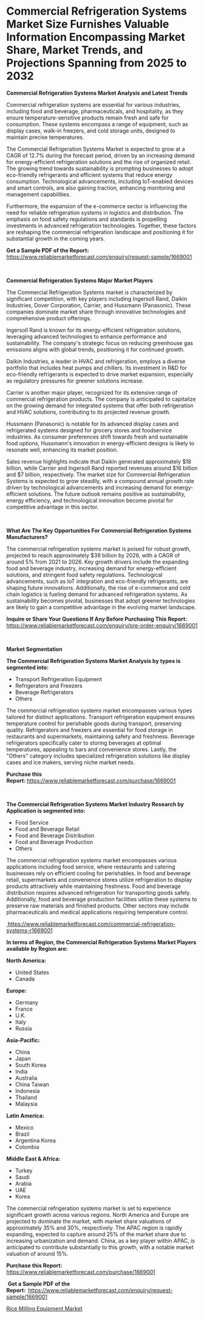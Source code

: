 <p><h1>Commercial Refrigeration Systems Market Size Furnishes Valuable Information Encompassing Market Share, Market Trends, and Projections Spanning from 2025 to 2032</h1></p><p><strong>Commercial Refrigeration Systems Market Analysis and Latest Trends</strong></p>
<p><p>Commercial refrigeration systems are essential for various industries, including food and beverage, pharmaceuticals, and hospitality, as they ensure temperature-sensitive products remain fresh and safe for consumption. These systems encompass a range of equipment, such as display cases, walk-in freezers, and cold storage units, designed to maintain precise temperatures.</p><p>The Commercial Refrigeration Systems Market is expected to grow at a CAGR of 12.7% during the forecast period, driven by an increasing demand for energy-efficient refrigeration solutions and the rise of organized retail. The growing trend towards sustainability is prompting businesses to adopt eco-friendly refrigerants and efficient systems that reduce energy consumption. Technological advancements, including IoT-enabled devices and smart controls, are also gaining traction, enhancing monitoring and management capabilities.</p><p>Furthermore, the expansion of the e-commerce sector is influencing the need for reliable refrigeration systems in logistics and distribution. The emphasis on food safety regulations and standards is propelling investments in advanced refrigeration technologies. Together, these factors are reshaping the commercial refrigeration landscape and positioning it for substantial growth in the coming years.</p></p>
<p><strong>Get a Sample PDF of the Report:&nbsp;</strong> <a href="https://www.reliablemarketforecast.com/enquiry/request-sample/1669001?utm_campaign=2456&utm_medium=2&utm_source=Github&utm_content=ia&utm_term=08042025&utm_id=commercial-refrigeration-systems">https://www.reliablemarketforecast.com/enquiry/request-sample/1669001</a></p>
<p>&nbsp;</p>
<p><strong>Commercial Refrigeration Systems Major Market Players</strong></p>
<p><p>The Commercial Refrigeration Systems market is characterized by significant competition, with key players including Ingersoll Rand, Daikin Industries, Dover Corporation, Carrier, and Hussmann (Panasonic). These companies dominate market share through innovative technologies and comprehensive product offerings.</p><p>Ingersoll Rand is known for its energy-efficient refrigeration solutions, leveraging advanced technologies to enhance performance and sustainability. The company's strategic focus on reducing greenhouse gas emissions aligns with global trends, positioning it for continued growth.</p><p>Daikin Industries, a leader in HVAC and refrigeration, employs a diverse portfolio that includes heat pumps and chillers. Its investment in R&D for eco-friendly refrigerants is expected to drive market expansion, especially as regulatory pressures for greener solutions increase.</p><p>Carrier is another major player, recognized for its extensive range of commercial refrigeration products. The company is anticipated to capitalize on the growing demand for integrated systems that offer both refrigeration and HVAC solutions, contributing to its projected revenue growth.</p><p>Hussmann (Panasonic) is notable for its advanced display cases and refrigerated systems designed for grocery stores and foodservice industries. As consumer preferences shift towards fresh and sustainable food options, Hussmann's innovation in energy-efficient designs is likely to resonate well, enhancing its market position.</p><p>Sales revenue highlights indicate that Daikin generated approximately $18 billion, while Carrier and Ingersoll Rand reported revenues around $16 billion and $7 billion, respectively. The market size for Commercial Refrigeration Systems is expected to grow steadily, with a compound annual growth rate driven by technological advancements and increasing demand for energy-efficient solutions. The future outlook remains positive as sustainability, energy efficiency, and technological innovation become pivotal for competitive advantage in this sector.</p></p>
<p>&nbsp;</p>
<p><strong>What Are The Key Opportunities For Commercial Refrigeration Systems Manufacturers?</strong></p>
<p><p>The commercial refrigeration systems market is poised for robust growth, projected to reach approximately $39 billion by 2026, with a CAGR of around 5% from 2021 to 2026. Key growth drivers include the expanding food and beverage industry, increasing demand for energy-efficient solutions, and stringent food safety regulations. Technological advancements, such as IoT integration and eco-friendly refrigerants, are shaping future innovations. Additionally, the rise of e-commerce and cold chain logistics is fueling demand for advanced refrigeration systems. As sustainability becomes pivotal, businesses that adopt greener technologies are likely to gain a competitive advantage in the evolving market landscape.</p></p>
<p><strong>Inquire or Share Your Questions If Any Before Purchasing This Report:</strong> <a href="https://www.reliablemarketforecast.com/enquiry/pre-order-enquiry/1669001?utm_campaign=2456&utm_medium=2&utm_source=Github&utm_content=ia&utm_term=08042025&utm_id=commercial-refrigeration-systems">https://www.reliablemarketforecast.com/enquiry/pre-order-enquiry/1669001</a></p>
<p>&nbsp;</p>
<p><strong>Market Segmentation</strong></p>
<p><strong>The Commercial Refrigeration Systems Market Analysis by types is segmented into:</strong></p>
<p><ul><li>Transport Refrigeration Equipment</li><li>Refrigerators and Freezers</li><li>Beverage Refrigerators</li><li>Others</li></ul></p>
<p><p>The commercial refrigeration systems market encompasses various types tailored for distinct applications. Transport refrigeration equipment ensures temperature control for perishable goods during transport, preserving quality. Refrigerators and freezers are essential for food storage in restaurants and supermarkets, maintaining safety and freshness. Beverage refrigerators specifically cater to storing beverages at optimal temperatures, appealing to bars and convenience stores. Lastly, the "Others" category includes specialized refrigeration solutions like display cases and ice makers, serving niche market needs.</p></p>
<p><strong>Purchase this Report:&nbsp;</strong><a href="https://www.reliablemarketforecast.com/purchase/1669001?utm_campaign=2456&utm_medium=2&utm_source=Github&utm_content=ia&utm_term=08042025&utm_id=commercial-refrigeration-systems">https://www.reliablemarketforecast.com/purchase/1669001</a></p>
<p>&nbsp;</p>
<p><strong>The Commercial Refrigeration Systems Market Industry Research by Application is segmented into:</strong></p>
<p><ul><li>Food Service</li><li>Food and Beverage Retail</li><li>Food and Beverage Distribution</li><li>Food and Beverage Production</li><li>Others</li></ul></p>
<p><p>The commercial refrigeration systems market encompasses various applications including food service, where restaurants and catering businesses rely on efficient cooling for perishables. In food and beverage retail, supermarkets and convenience stores utilize refrigeration to display products attractively while maintaining freshness. Food and beverage distribution requires advanced refrigeration for transporting goods safely. Additionally, food and beverage production facilities utilize these systems to preserve raw materials and finished products. Other sectors may include pharmaceuticals and medical applications requiring temperature control.</p></p>
<p><a href="https://www.reliablemarketforecast.com/commercial-refrigeration-systems-r1669001?utm_campaign=2456&utm_medium=2&utm_source=Github&utm_content=ia&utm_term=08042025&utm_id=commercial-refrigeration-systems">&nbsp;https://www.reliablemarketforecast.com/commercial-refrigeration-systems-r1669001</a></p>
<p><strong>In terms of Region, the Commercial Refrigeration Systems Market Players available by Region are:</strong></p>
<p>
    <p> <strong> North America: </strong>
        <ul>
            <li>United States</li>
            <li>Canada</li>
        </ul>
        </p> 
    <p> <strong> Europe: </strong>
        <ul>
            <li>Germany</li>
            <li>France</li>
            <li>U.K.</li>
            <li>Italy</li>
            <li>Russia</li>
        </ul>
        </p> 
    <p> <strong> Asia-Pacific: </strong>
        <ul>
            <li>China</li>
            <li>Japan</li>
            <li>South Korea</li>
            <li>India</li>
            <li>Australia</li>
            <li>China Taiwan</li>
            <li>Indonesia</li>
            <li>Thailand</li>
            <li>Malaysia</li>
        </ul>
        </p> 
    <p> <strong> Latin America: </strong>
        <ul>
            <li>Mexico</li>
            <li>Brazil</li>
            <li>Argentina Korea</li>
            <li>Colombia</li>
        </ul>
        </p> 
    <p> <strong> Middle East & Africa: </strong>
        <ul>
            <li>Turkey</li>
            <li>Saudi</li>
            <li>Arabia</li>
            <li>UAE</li>
            <li>Korea</li>
        </ul>
    </p>
    </p>
<p><p>The commercial refrigeration systems market is set to experience significant growth across various regions. North America and Europe are projected to dominate the market, with market share valuations of approximately 35% and 30%, respectively. The APAC region is rapidly expanding, expected to capture around 25% of the market share due to increasing urbanization and demand. China, as a key player within APAC, is anticipated to contribute substantially to this growth, with a notable market valuation of around 15%.</p></p>
<p><strong>Purchase this Report: </strong><a href="https://www.reliablemarketforecast.com/purchase/1669001?utm_campaign=2456&utm_medium=2&utm_source=Github&utm_content=ia&utm_term=08042025&utm_id=commercial-refrigeration-systems">https://www.reliablemarketforecast.com/purchase/1669001</a></p>
<p>&nbsp;<strong>Get a Sample PDF of the Report:&nbsp;&nbsp;</strong><a href="https://www.reliablemarketforecast.com/enquiry/request-sample/1669001?utm_campaign=2456&utm_medium=2&utm_source=Github&utm_content=ia&utm_term=08042025&utm_id=commercial-refrigeration-systems">https://www.reliablemarketforecast.com/enquiry/request-sample/1669001</a></p>
<p><strong></strong></p>
<p><p><a href="https://github.com/mcveathuane2/Market-Research-Report-List-1/blob/main/rice-milling-equipment-market.md?utm_campaign=2456&utm_medium=2&utm_source=Github&utm_content=ia&utm_term=08042025&utm_id=commercial-refrigeration-systems">Rice Milling Equipment Market</a></p></p>